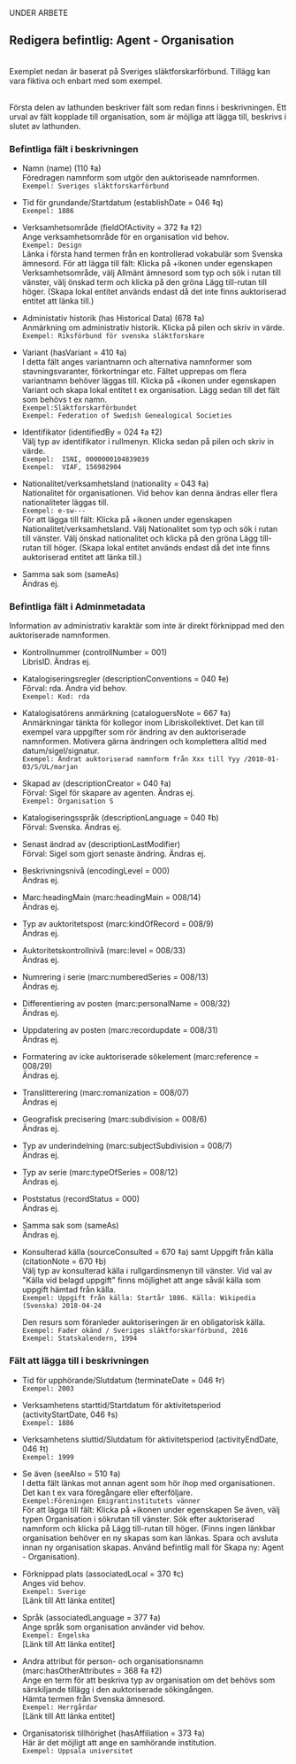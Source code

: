 
UNDER ARBETE

## Redigera befintlig: Agent - Organisation

<br/>Exemplet nedan är baserat på Sveriges släktforskarförbund. Tillägg kan vara fiktiva och enbart med som exempel.

<br/>Första delen av lathunden beskriver fält som redan finns i beskrivningen. Ett urval av fält kopplade till organisation, som är möjliga att lägga till, beskrivs i slutet av lathunden. 


### Befintliga fält i beskrivningen

* Namn (name) (110 ‡a)
  <br/>Föredragen namnform som utgör den auktoriseade namnformen.
  <br/>```Exempel: Sveriges släktforskarförbund```
  
* Tid för grundande/Startdatum (establishDate = 046 ‡q)
  <br/>```Exempel: 1886```
  
* Verksamhetsområde (fieldOfActivity = 372 ‡a ‡2)
  <br/>Ange verksamhetsområde för en organisation vid behov.
  <br/>```Exempel: Design```
  <br/>Länka i första hand termen från en kontrollerad vokabulär som Svenska ämnesord. 
För att lägga till fält: Klicka på +ikonen under egenskapen Verksamhetsområde, välj Allmänt ämnesord som typ och sök i rutan till vänster, välj önskad term och klicka på den gröna Lägg till-rutan till höger. (Skapa lokal entitet används endast då det inte finns auktoriserad entitet att länka till.)
    
* Administativ historik (has Historical Data) (678 ‡a)
  <br/>Anmärkning om administrativ historik. Klicka på pilen och skriv in värde.
  <br/>```Exempel: Riksförbund för svenska släktforskare```    
  
* Variant (hasVariant = 410 ‡a)
  <br/>I detta fält anges variantnamn och alternativa namnformer som stavningsvaranter, förkortningar etc. Fältet upprepas om flera variantnamn behöver läggas till. Klicka på +ikonen under egenskapen Variant och skapa lokal entitet t ex organisation. Lägg sedan till det fält som behövs t ex namn.
  <br/>```Exempel:Släktforskarförbundet```
  <br/>```Exempel: Federation of Swedish Genealogical Societies```
  
* Identifikator (identifiedBy = 024 ‡a ‡2)
  <br/>Välj typ av identifikator i rullmenyn. Klicka sedan på pilen och skriv in värde. 
  <br/>```Exempel:  ISNI, 0000000104839039```
  <br/>```Exempel:  VIAF, 156982904```
  
* Nationalitet/verksamhetsland (nationality = 043 ‡a)
  <br/>Nationalitet för organisationen. Vid behov kan denna ändras eller flera nationaliteter läggas till.
  <br/>```Exempel: e-sw---```
  <br/>För att lägga till fält: Klicka på +ikonen under egenskapen Nationalitet/verksamhetsland. Välj Nationalitet som typ och sök i rutan till vänster. Välj önskad nationalitet och klicka på den gröna Lägg till-rutan till höger. (Skapa lokal entitet används endast då det inte finns auktoriserad entitet att länka till.)
  
* Samma sak som (sameAs)
  <br/>Ändras ej.
    
  
### Befintliga fält i Adminmetadata

Information av administrativ karaktär som inte är direkt förknippad med den auktoriserade namnformen.

* Kontrollnummer (controllNumber = 001)
  <br/>LibrisID. Ändras ej.
      
* Katalogiseringsregler (descriptionConventions = 040 ‡e)
 <br/>Förval: rda. Ändra vid behov.
 <br/>```Exempel: Kod: rda```
 
 * Katalogisatörens anmärkning (cataloguersNote = 667 ‡a)
  <br/>Anmärkningar tänkta för kollegor inom Libriskollektivet. Det kan till exempel vara uppgifter som rör ändring av den auktoriserade namnformen. Motivera gärna ändringen och komplettera alltid med datum/sigel/signatur.
  <br/>```Exempel: Ändrat auktoriserad namnform från Xxx till Yyy /2010-01-03/S/UL/marjan```

 * Skapad av (descriptionCreator = 040 ‡a)
 <br/>Förval: Sigel för skapare av agenten. Ändras ej.
 <br/>```Exempel: Organisation S```
  
* Katalogiseringsspråk (descriptionLanguage = 040 ‡b)
 <br/>Förval: Svenska. Ändras ej.
 
* Senast ändrad av (descriptionLastModifier)
 <br/>Förval: Sigel som gjort senaste ändring. Ändras ej.
  
* Beskrivningsnivå (encodingLevel = 000)
 <br/>Ändras ej.
 
* Marc:headingMain (marc:headingMain = 008/14)
 <br/>Ändras ej.
 
* Typ av auktoritetspost (marc:kindOfRecord = 008/9)
 <br/>Ändras ej.
 
* Auktoritetskontrollnivå (marc:level = 008/33)
  <br/>Ändras ej.

* Numrering i serie (marc:numberedSeries = 008/13)
 <br/>Ändras ej.
     
* Differentiering av posten (marc:personalName = 008/32)
  <br/>Ändras ej.
  
* Uppdatering av posten (marc:recordupdate = 008/31)
  <br/>Ändras ej.
  
* Formatering av icke auktoriserade sökelement (marc:reference = 008/29)
 <br/>Ändras ej. 

* Translitterering (marc:romanization = 008/07)
 <br/>Ändras ej
 
* Geografisk precisering (marc:subdivision = 008/6)
 <br/>Ändras ej.  

* Typ av underindelning (marc:subjectSubdivision = 008/7)
 <br/>Ändras ej.  

* Typ av serie (marc:typeOfSeries = 008/12)
 <br/>Ändras ej.  

* Poststatus (recordStatus = 000)
  <br/>Ändras ej.
  
* Samma sak som (sameAs)
  <br/>Ändras ej.

* Konsulterad källa (sourceConsulted = 670 ‡a) samt Uppgift från källa (citationNote = 670 ‡b)
  <br/>Välj typ av konsulterad källa i rullgardinsmenyn till vänster. Vid val av "Källa vid belagd uppgift" finns möjlighet att ange såväl källa som uppgift hämtad från källa.
   <br/>```Exempel: Uppgift från källa: Startår 1886. Källa: Wikipedia (Svenska) 2018-04-24```
   
  Den resurs som föranleder auktoriseringen är en obligatorisk källa.
  <br/>```Exempel: Fader okänd / Sveriges släktforskarförbund, 2016```
  <br/>```Exempel: Statskalendern, 1994```
  
### Fält att lägga till i beskrivningen

* Tid för upphörande/Slutdatum (terminateDate = 046 ‡r)
  <br/>```Exempel: 2003```

* Verksamhetens starttid/Startdatum för aktivitetsperiod (activityStartDate, 046 ‡s)
  <br/>```Exempel: 1886```
    
* Verksamhetens sluttid/Slutdatum för aktivitetsperiod (activityEndDate, 046 ‡t)
  <br/>```Exempel: 1999``` 
  
* Se även (seeAlso = 510 ‡a)
  <br/>I detta fält länkas mot annan agent som hör ihop med organisationen. Det kan t ex vara föregångare eller efterföljare. 
  <br/>```Exempel:Föreningen Emigrantinstitutets vänner```
 <br/>För att lägga till fält: Klicka på +ikonen under egenskapen Se även, välj typen Organisation i sökrutan till vänster. Sök efter auktoriserad namnform och klicka på Lägg till-rutan till höger. (Finns ingen länkbar organisation behöver en ny skapas som kan länkas. Spara och avsluta innan ny organisation skapas. Använd befintlig mall för Skapa ny: Agent - Organisation).


* Förknippad plats (associatedLocal = 370 ‡c)
  <br/>Anges vid behov.
  <br/>```Exempel: Sverige```
   <br/>[Länk till Att länka entitet]
 
* Språk (associatedLanguage = 377 ‡a)
  <br/>Ange språk som organisation använder vid behov.
  <br/>```Exempel: Engelska```
   <br/>[Länk till Att länka entitet]
  
* Andra attribut för person- och organisationsnamn (marc:hasOtherAttributes = 368 ‡a ‡2)
  <br/>Ange en term för att beskriva typ av organisation om det behövs som särskiljande tillägg i den auktoriserade sökingången.
  <br/>Hämta termen från Svenska ämnesord.
  <br/>```Exempel: Herrgårdar```
   <br/>[Länk till Att länka entitet]
  
* Organisatorisk tillhörighet (hasAffiliation = 373 ‡a)
  <br/>Här är det möjligt att ange en samhörande institution.
  <br/>```Exempel: Uppsala universitet```  
